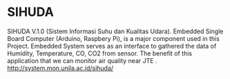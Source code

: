 # SIHUDA
SIHUDA V.1.0 (Sistem Informasi Suhu dan Kualitas Udara). Embedded Single Board Computer (Arduino, Raspbery Pi), is a major component used in this Project. Embedded System serves as an interface to gathered the data of Humidity, Temperature, CO, CO2 from sensor. The benefit of this application that we can monitor air quality near JTE . http://system.mon.unila.ac.id/sihuda/
